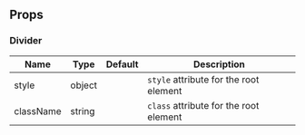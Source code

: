 ## Props ##

### Divider ###

Name         | Type   | Default | Description
-------------|--------|---------|-------------
style        | object |         | `style` attribute for the root element
className    | string |         | `class` attribute for the root element
